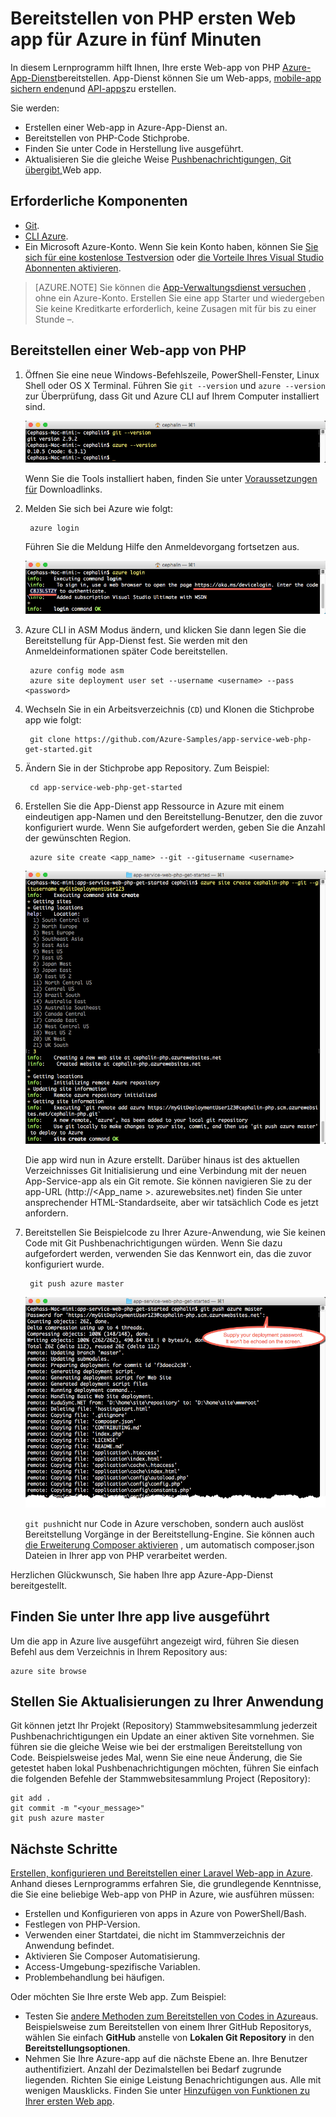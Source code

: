 <properties 
    pageTitle="Bereitstellen von PHP ersten Web app für Azure in fünf Minuten | Microsoft Azure" 
    description="Erfahren Sie, wie einfach es ist, Web apps in App-Dienst ausführen, indem Sie eine Beispiel-app. Starten Sie real Entwicklung schnell ausführen und sehen Sie Ergebnisse sofort." 
    services="app-service\web"
    documentationCenter=""
    authors="cephalin"
    manager="wpickett"
    editor=""
/>

<tags
    ms.service="app-service-web"
    ms.workload="web"
    ms.tgt_pltfrm="na"
    ms.devlang="na"
    ms.topic="hero-article"
    ms.date="10/13/2016" 
    ms.author="cephalin"
/>
    
# <a name="deploy-your-first-php-web-app-to-azure-in-five-minutes"></a>Bereitstellen von PHP ersten Web app für Azure in fünf Minuten

In diesem Lernprogramm hilft Ihnen, Ihre erste Web-app von PHP [Azure-App-Dienst](../app-service/app-service-value-prop-what-is.md)bereitstellen.
App-Dienst können Sie um Web-apps, [mobile-app sichern enden](/documentation/learning-paths/appservice-mobileapps/)und [API-apps](../app-service-api/app-service-api-apps-why-best-platform.md)zu erstellen.

Sie werden: 

- Erstellen einer Web-app in Azure-App-Dienst an.
- Bereitstellen von PHP-Code Stichprobe.
- Finden Sie unter Code in Herstellung live ausgeführt.
- Aktualisieren Sie die gleiche Weise [Pushbenachrichtigungen, Git übergibt,](https://git-scm.com/docs/git-push)Web app.

## <a name="prerequisites"></a>Erforderliche Komponenten

- [Git](http://www.git-scm.com/downloads).
- [CLI Azure](../xplat-cli-install.md).
- Ein Microsoft Azure-Konto. Wenn Sie kein Konto haben, können Sie [Sie sich für eine kostenlose Testversion](/pricing/free-trial/?WT.mc_id=A261C142F) oder [die Vorteile Ihres Visual Studio Abonnenten aktivieren](/pricing/member-offers/msdn-benefits-details/?WT.mc_id=A261C142F).

>[AZURE.NOTE] Sie können die [App-Verwaltungsdienst versuchen](http://go.microsoft.com/fwlink/?LinkId=523751) , ohne ein Azure-Konto. Erstellen Sie eine app Starter und wiedergeben Sie keine Kreditkarte erforderlich, keine Zusagen mit für bis zu einer Stunde –.

## <a name="deploy-a-php-web-app"></a>Bereitstellen einer Web-app von PHP

1. Öffnen Sie eine neue Windows-Befehlszeile, PowerShell-Fenster, Linux Shell oder OS X Terminal. Führen Sie `git --version` und `azure --version` zur Überprüfung, dass Git und Azure CLI auf Ihrem Computer installiert sind.

    ![Testen Sie Installation von CLI Tools für Ihre erste Web app in Azure](./media/app-service-web-get-started/1-test-tools.png)

    Wenn Sie die Tools installiert haben, finden Sie unter [Voraussetzungen für](#Prerequisites) Downloadlinks.

3. Melden Sie sich bei Azure wie folgt:

        azure login

    Führen Sie die Meldung Hilfe den Anmeldevorgang fortsetzen aus.

    ![Melden Sie sich bei Azure zum Erstellen Ihrer ersten Web app](./media/app-service-web-get-started/3-azure-login.png)

4. Azure CLI in ASM Modus ändern, und klicken Sie dann legen Sie die Bereitstellung für App-Dienst fest. Sie werden mit den Anmeldeinformationen später Code bereitstellen.

        azure config mode asm
        azure site deployment user set --username <username> --pass <password>

1. Wechseln Sie in ein Arbeitsverzeichnis (`CD`) und Klonen die Stichprobe app wie folgt:

        git clone https://github.com/Azure-Samples/app-service-web-php-get-started.git

2. Ändern Sie in der Stichprobe app Repository. Zum Beispiel:

        cd app-service-web-php-get-started

4. Erstellen Sie die App-Dienst app Ressource in Azure mit einem eindeutigen app-Namen und den Bereitstellung-Benutzer, den die zuvor konfiguriert wurde. Wenn Sie aufgefordert werden, geben Sie die Anzahl der gewünschten Region.

        azure site create <app_name> --git --gitusername <username>

    ![Erstellen Sie in Azure Azure Ressource für Ihre erste Web app](./media/app-service-web-get-started-languages/php-site-create.png)

    Die app wird nun in Azure erstellt. Darüber hinaus ist des aktuellen Verzeichnisses Git Initialisierung und eine Verbindung mit der neuen App-Service-app als ein Git remote.
    Sie können navigieren Sie zu der app-URL (http://&lt;App_name >. azurewebsites.net) finden Sie unter ansprechender HTML-Standardseite, aber wir tatsächlich Code es jetzt anfordern.

4. Bereitstellen Sie Beispielcode zu Ihrer Azure-Anwendung, wie Sie keinen Code mit Git Pushbenachrichtigungen würden. Wenn Sie dazu aufgefordert werden, verwenden Sie das Kennwort ein, das die zuvor konfiguriert wurde.

        git push azure master

    ![Drücken Sie bei der ersten Web app in Azure code](./media/app-service-web-get-started-languages/php-git-push.png)

    `git push`nicht nur Code in Azure verschoben, sondern auch auslöst Bereitstellung Vorgänge in der Bereitstellung-Engine. Sie können auch  [die Erweiterung Composer aktivieren](web-sites-php-mysql-deploy-use-git.md#composer) , um automatisch composer.json Dateien in Ihrer app von PHP verarbeitet werden.

Herzlichen Glückwunsch, Sie haben Ihre app Azure-App-Dienst bereitgestellt.

## <a name="see-your-app-running-live"></a>Finden Sie unter Ihre app live ausgeführt

Um die app in Azure live ausgeführt angezeigt wird, führen Sie diesen Befehl aus dem Verzeichnis in Ihrem Repository aus:

    azure site browse

## <a name="make-updates-to-your-app"></a>Stellen Sie Aktualisierungen zu Ihrer Anwendung

Git können jetzt Ihr Projekt (Repository) Stammwebsitesammlung jederzeit Pushbenachrichtigungen ein Update an einer aktiven Site vornehmen. Sie führen sie die gleiche Weise wie bei der erstmaligen Bereitstellung von Code. Beispielsweise jedes Mal, wenn Sie eine neue Änderung, die Sie getestet haben lokal Pushbenachrichtigungen möchten, führen Sie einfach die folgenden Befehle der Stammwebsitesammlung Project (Repository):

    git add .
    git commit -m "<your_message>"
    git push azure master

## <a name="next-steps"></a>Nächste Schritte

[Erstellen, konfigurieren und Bereitstellen einer Laravel Web-app in Azure](app-service-web-php-get-started.md). Anhand dieses Lernprogramms erfahren Sie, die grundlegende Kenntnisse, die Sie eine beliebige Web-app von PHP in Azure, wie ausführen müssen:

- Erstellen und Konfigurieren von apps in Azure von PowerShell/Bash.
- Festlegen von PHP-Version.
- Verwenden einer Startdatei, die nicht im Stammverzeichnis der Anwendung befindet.
- Aktivieren Sie Composer Automatisierung.
- Access-Umgebung-spezifische Variablen.
- Problembehandlung bei häufigen.

Oder möchten Sie Ihre erste Web app. Zum Beispiel:

- Testen Sie [andere Methoden zum Bereitstellen von Codes in Azure](../app-service-web/web-sites-deploy.md)aus. Beispielsweise zum Bereitstellen von einem Ihrer GitHub Repositorys, wählen Sie einfach **GitHub** anstelle von **Lokalen Git Repository** in den **Bereitstellungsoptionen**.
- Nehmen Sie Ihre Azure-app auf die nächste Ebene an. Ihre Benutzer authentifiziert. Anzahl der Dezimalstellen bei Bedarf zugrunde liegenden. Richten Sie einige Leistung Benachrichtigungen aus. Alle mit wenigen Mausklicks. Finden Sie unter [Hinzufügen von Funktionen zu Ihrer ersten Web app](app-service-web-get-started-2.md).

